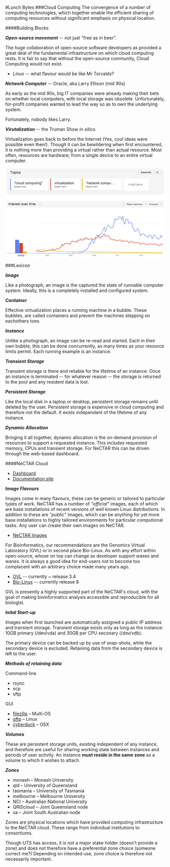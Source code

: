 #Lunch Bytes
###Cloud Computing
The convergence of a number of computing technologies, which together enable the efficient sharing of computing resources without significant emphasis on physical location.

####Building Blocks

***Open-source movement*** -- not just "free as in beer".

 The huge collaboration of open-source software developers as provided a great deal of the fundamental infrastructure on which cloud computing rests. It is fair to say that without the open-source community, Cloud Computing would not exist.
- *Linux* -- what flavour would be like Mr Torvalds?

***Network Computer*** -- Oracle, aka Larry Ellison (mid 90s)

As early as the mid 90s, big IT companies were already making their bets on whether local computers, with local storage was obsolete. Unfortunately, for-profit companies wanted to lead the way so as to own the underlying system.

Fortunately, nobody likes Larry.

***Virutalization*** -- the Truman Show *in silico*.

Virtualization goes back to before the Internet (Yes, cool ideas were possible even then!). Though it can be bewildering when first encountered, it is nothing more than providing a virtual rather than actual resource. Most often, resources are hardware; from a single device to an entire virtual computer.

![google trends](trends.png)

###Lexicon

***Image***

Like a photograph, an image is the captured the state of runnable computer system. Ideally, this is a completely installed and configured system.


***Container***

Effective virtualization places a running machine in a bubble. These bubbles, are called containers and prevent the machines stepping on eachothers toes.

***Instance***

Unlike a photograph, an image can be re-read and started. Each in their own bubble, this can be done concurrently, as many times as your resource limits permit. Each running example is an instance.

***Transient Storage***

Transient storage is there and reliable for the lifetime of an instance. Once an instance is terminated -- for whatever reason -- the storage is returned to the pool and any resident data is lost.

***Persistent Storage***

Like the local disk in a laptop or desktop, persistent storage remains until deleted by the user. Persistent storage is expensive in cloud computing and therefore not the default. It exists independent of the lifetime of any instance.

***Dynamic Allocation***

Bringing it all together, dynamic allocation is the on-demand provision of resources to support a requested instance. This includes requested memory, CPUs and transient storage. For NeCTAR this can be driven through the web-based dashboard.

####NeCTAR Cloud

- [Dashboard](https://dashboard.rc.nectar.org.au/)
- [Documentation site](https://support.rc.nectar.org.au/docs/)

***Image Flavours***

Images come in many flavours, these can be generic or tailored to particular types of work. NeCTAR has a number of _"official"_ images, each of which are base installations of recent versions of well known Linux distributions. In addition to these are _"public"_ images, which can be anything for yet more base installations to highly tailored environments for particular computional tasks. Any user can create their own images on NeCTAR.

- [NeCTAR Images](https://dashboard.rc.nectar.org.au/project/images/)

For Bioinformatics, our recommendations are the Genomics Virtual Laboratory (GVL) or in second place Bio-Linux. As with any effort within open-source, whose on top can change as developer support waxes and wanes. It is always a good idea for end-users not to become too complacent with an arbitrary choice made many years ago.

- [GVL](https://genome.edu.au/wiki/GVL) -- currently ~ release 3.4
- [Bio-Linux](http://environmentalomics.org/bio-linux/) -- currently release 8

GVL is presently a highly supported part of the NeCTAR's cloud, with the goal of making bioinformatics analysis accessible and reproducible for all biologist.

***Inital Start-up***

Images when first launched are automatically assigned a public IP address and transient storage. Transient storage exists only as long as the instance: 10GB primary (/dev/vda) and 30GB per CPU seconary (/dev/vdb). 

The primary device can be backed up by use of snap-shots, while the secondary device is excluded. Retaining data from the secondary device is left to the user.

***Methods of retaining data***

Command-line
- rsync
- scp
- sftp
 
GUI
- [filezilla](https://wiki.filezilla-project.org/Main_Page) – Multi-OS
- [gftp](http://gftp.seul.org/) – Linux
- [cyberduck](https://cyberduck.io/?l=en) – OSX


***Volumes***

These are persistent storage units, existing independent of any instance, and therefore are useful for sharing working state between instances and periods of user activity. An instance **must reside in the same zone** as a volume to which it wishes to attach.

***Zones***

- monash – Monash University
- qld – University of Queensland
- tasmania – University of Tasmania
- melbourne – Melbourne University
- NCI – Australian National University
- QRIScloud – Joint Queensland node
- sa – Joint South Australian node

Zones are physical locations which have provided computing infrastructure to the NeCTAR cloud. These range from individual institutions to consortiums.

Though UTS has access, it is not a major stake holder (doesn't provide a zone) and does not therefore have a preferential zone choice (someone correct me?) Depending on intended use, zone choice is therefore not necessarily important.

